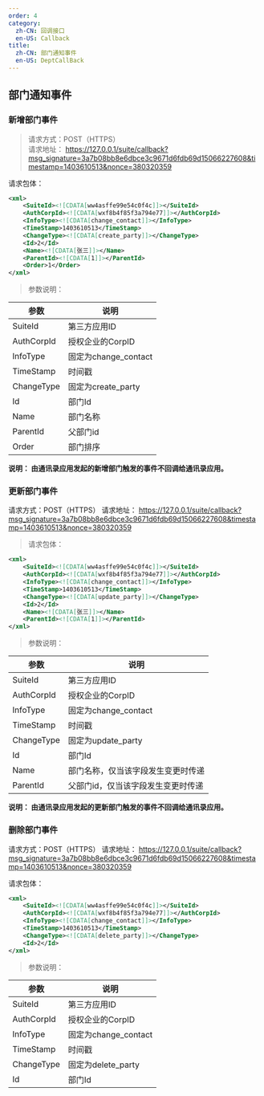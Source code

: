 ```yaml
---
order: 4
category:
  zh-CN: 回调接口
  en-US: Callback
title: 
  zh-CN: 部门通知事件
  en-US: DeptCallBack
---
```


## 部门通知事件

### 新增部门事件
>请求方式：POST（HTTPS）  
>请求地址： https://127.0.0.1/suite/callback?msg_signature=3a7b08bb8e6dbce3c9671d6fdb69d15066227608&timestamp=1403610513&nonce=380320359

请求包体：
```xml
<xml>
    <SuiteId><![CDATA[ww4asffe99e54c0f4c]]></SuiteId>
    <AuthCorpId><![CDATA[wxf8b4f85f3a794e77]]></AuthCorpId>
    <InfoType><![CDATA[change_contact]]></InfoType>
    <TimeStamp>1403610513</TimeStamp>
    <ChangeType><![CDATA[create_party]]></ChangeType>
    <Id>2</Id>
    <Name><![CDATA[张三]]></Name>
    <ParentId><![CDATA[1]]></ParentId>
    <Order>1</Order>
</xml>
```

>参数说明：

| 参数 | 说明 |
| -------- | -------------------------------------------- |
|SuiteId | 第三方应用ID|
|AuthCorpId | 授权企业的CorpID|
|InfoType | 固定为change_contact|
|TimeStamp | 时间戳|
|ChangeType | 固定为create_party|
|Id | 部门Id|
|Name | 部门名称|
|ParentId | 父部门id|
|Order | 部门排序|
**说明： 由通讯录应用发起的新增部门触发的事件不回调给通讯录应用。**

### 更新部门事件
请求方式：POST（HTTPS）
请求地址： https://127.0.0.1/suite/callback?msg_signature=3a7b08bb8e6dbce3c9671d6fdb69d15066227608&timestamp=1403610513&nonce=380320359

> 请求包体：
```xml
<xml>
    <SuiteId><![CDATA[ww4asffe99e54c0f4c]]></SuiteId>
    <AuthCorpId><![CDATA[wxf8b4f85f3a794e77]]></AuthCorpId>
    <InfoType><![CDATA[change_contact]]></InfoType>
    <TimeStamp>1403610513</TimeStamp>
    <ChangeType><![CDATA[update_party]]></ChangeType>
    <Id>2</Id>
    <Name><![CDATA[张三]]></Name>
    <ParentId><![CDATA[1]]></ParentId>
</xml>
```
>参数说明：

| 参数 | 说明 |
| -------- | -------------------------------------------- |
| SuiteId | 第三方应用ID|
|AuthCorpId | 授权企业的CorpID |
|InfoType | 固定为change_contact |
| TimeStamp | 时间戳|
|ChangeType | 固定为update_party|
| Id | 部门Id|
| Name | 部门名称，仅当该字段发生变更时传递|
| ParentId | 父部门id，仅当该字段发生变更时传递|
**说明： 由通讯录应用发起的更新部门触发的事件不回调给通讯录应用。**

### 删除部门事件
请求方式：POST（HTTPS）
请求地址： https://127.0.0.1/suite/callback?msg_signature=3a7b08bb8e6dbce3c9671d6fdb69d15066227608&timestamp=1403610513&nonce=380320359

请求包体：
```xml
<xml>
    <SuiteId><![CDATA[ww4asffe99e54c0f4c]]></SuiteId>
    <AuthCorpId><![CDATA[wxf8b4f85f3a794e77]]></AuthCorpId>
    <InfoType><![CDATA[change_contact]]></InfoType>
    <TimeStamp>1403610513</TimeStamp>
    <ChangeType><![CDATA[delete_party]]></ChangeType>
    <Id>2</Id>
</xml>
```
>参数说明：

|参数 | 说明|
| -------- | -------------------------------------------- |
|SuiteId | 第三方应用ID|
|AuthCorpId | 授权企业的CorpID|
|InfoType | 固定为change_contact|
TimeStamp | 时间戳|
|ChangeType | 固定为delete_party|
|Id | 部门Id|
